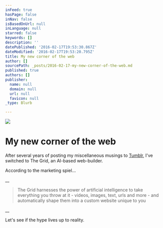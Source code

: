 ```yaml
---
inFeed: true
hasPage: false
inNav: false
isBasedOnUrl: null
inLanguage: null
starred: false
keywords: []
description: ''
datePublished: '2016-02-17T19:53:30.867Z'
dateModified: '2016-02-17T19:53:20.795Z'
title: My new corner of the web
author: []
sourcePath: _posts/2016-02-17-my-new-corner-of-the-web.md
published: true
authors: []
publisher:
  name: null
  domain: null
  url: null
  favicon: null
_type: Blurb

---
```

![](https://the-grid-user-content.s3-us-west-2.amazonaws.com/fc9caf12-8fb9-4ee1-ad0a-ee30b4fd161b.png)

# My new corner of the web

After several years of posting my miscellaneous musings to [Tumblr][0], I've switched to The Grid, an AI-based web-builder.

According to the marketing spiel...

__

> The Grid harnesses the power of artificial intelligence to take everything you throw at it - videos, images, text, urls and more - and automatically shape them into a custom website unique to you

__

Let's see if the hype lives up to reality. 

[0]: http://alanqcooper.tumblr.com/